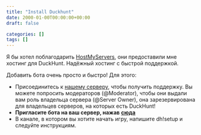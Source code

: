 ```yaml
---
title: "Install Duckhunt"
date: 2000-01-00T00:00:00+00:00
draft: false

categories: []
tags: []
---
```


Я бы хотел поблагодарить [HostMyServers](https://www.hostmyservers.fr/), они предоставили мне хостинг для DuckHunt. Надёжный хостинг с быстрой поддержкой.

Добавить бота очень просто и быстро! Для этого:

*   Присоединитесь к [нашему серверу](https://discord.gg/2BksEkV), чтобы получить поддержку. Вы можете попросить модераторов (@Moderator), чтобы они выдали вам роль владельца сервера (@Server Owner), она зарезервирована для владельцев серверов, на которых есть DuckHunt!
*   **Пригласите бота на ваш сервер, нажав** [**сюда**](https://discordapp.com/api/oauth2/authorize?client_id=187636051135823872&permissions=70646849&scope=bot)
*   В канале, в котором вы хотите начать игру, напишите dh!setup и следуйте инструкциям.
